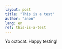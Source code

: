 ```yaml
--- 
layout: post 
title: "This is a test" 
author: "anon" 
lang: en 
ref: this-is-a-test
---
```


Yo octocat. Happy testing!
